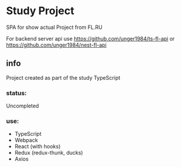 # Study Project

SPA for show actual Project from FL.RU

For backend server api use https://github.com/unger1984/ts-fl-api
or https://github.com/unger1984/nest-fl-api

## info

Project created as part of the study TypeScript

### status:
Uncompleted

### use:
* TypeScript
* Webpack
* React (with hooks)
* Redux (redux-thunk, ducks)
* Axios

